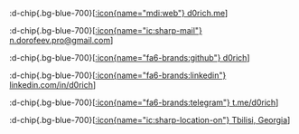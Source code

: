 :d-chip{.bg-blue-700}[[:icon{name="mdi:web"} d0rich.me](https://d0rich.me)]

:d-chip{.bg-blue-700}[[:icon{name="ic:sharp-mail"} n.dorofeev.pro@gmail.com](mailto:n.dorofeev.pro@gmail.com)]

:d-chip{.bg-blue-700}[[:icon{name="fa6-brands:github"} d0rich](https://github.com/d0rich)]

:d-chip{.bg-blue-700}[[:icon{name="fa6-brands:linkedin"} linkedin.com/in/d0rich](https://www.linkedin.com/in/d0rich/)]

:d-chip{.bg-blue-700}[[:icon{name="fa6-brands:telegram"} t.me/d0rich](https://d0rich.t.me/)]

:d-chip{.bg-blue-700}[[:icon{name="ic:sharp-location-on"} Tbilisi, Georgia](https://www.google.com/maps/place/Tbilisi/@41.7326304,44.6987693,11z)]